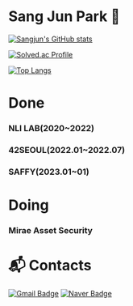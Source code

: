 # Sang Jun Park 🐘

[![Sangjun's GitHub stats](https://github-readme-stats.vercel.app/api?username=sangjun0412)]()


[![Solved.ac Profile](http://mazassumnida.wtf/api/v2/generate_badge?boj=guaba0412)](https://solved.ac/guaba0412/)


[![Top Langs](https://github-readme-stats.vercel.app/api/top-langs/?username=sangjun0412&langs_count=10&layout=compact)]()

# Done
### NLI LAB(2020~2022) 
### 42SEOUL(2022.01~2022.07)
### SAFFY(2023.01~01)
# Doing
### Mirae Asset Security 


# :mailbox_with_mail: Contacts
[![Gmail Badge](https://img.shields.io/badge/Gmail-d14836?style=flat-square&logo=Gmail&logoColor=white&link=mailto:guaba0412@gmail.com)](mailto:guaba0412@gmail.com)
[![Naver Badge](https://img.shields.io/badge/Naver-03C75A?style=flat-square&logo=Naver&logoColor=white&link=mailto:sangjoon97@naver.com)](mailto:sangjoon97@naver.com)
